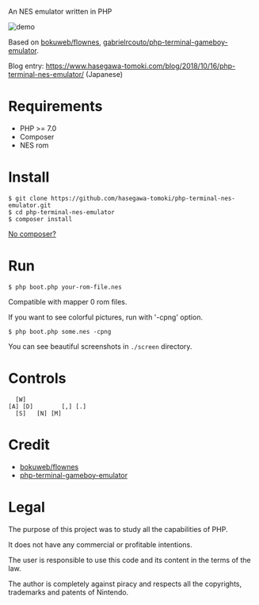 An NES emulator written in PHP

![demo](https://github.com/hasegawa-tomoki/php-terminal-nes-emulator/blob/master/demo.gif)

Based on [bokuweb/flownes](https://github.com/bokuweb/flownes), [gabrielrcouto/php-terminal-gameboy-emulator](https://github.com/gabrielrcouto/php-terminal-gameboy-emulator).

Blog entry: https://www.hasegawa-tomoki.com/blog/2018/10/16/php-terminal-nes-emulator/ (Japanese)

# Requirements

* PHP >= 7.0
* Composer
* NES rom

# Install

```
$ git clone https://github.com/hasegawa-tomoki/php-terminal-nes-emulator.git
$ cd php-terminal-nes-emulator
$ composer install
```

[No composer?](https://getcomposer.org/doc/00-intro.md#locally)

# Run

```
$ php boot.php your-rom-file.nes
```

Compatible with mapper 0 rom files.

If you want to see colorful pictures, run with '-cpng' option.

```
$ php boot.php some.nes -cpng
```

You can see beautiful screenshots in `./screen` directory.

# Controls

```
  [W]
[A] [D]        [,] [.]
  [S]   [N] [M]
```

# Credit

* [bokuweb/flownes](https://github.com/bokuweb/flownes)
* [php-terminal-gameboy-emulator](https://github.com/gabrielrcouto/php-terminal-gameboy-emulator)  


# Legal

The purpose of this project was to study all the capabilities of PHP.

It does not have any commercial or profitable intentions.

The user is responsible to use this code and its content in the terms of the law.

The author is completely against piracy and respects all the copyrights, trademarks and patents of Nintendo.
